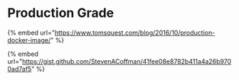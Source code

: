 # Production Grade

{% embed url="https://www.tomsquest.com/blog/2016/10/production-docker-image/" %}

{% embed url="https://gist.github.com/StevenACoffman/41fee08e8782b411a4a26b9700ad7af5" %}
